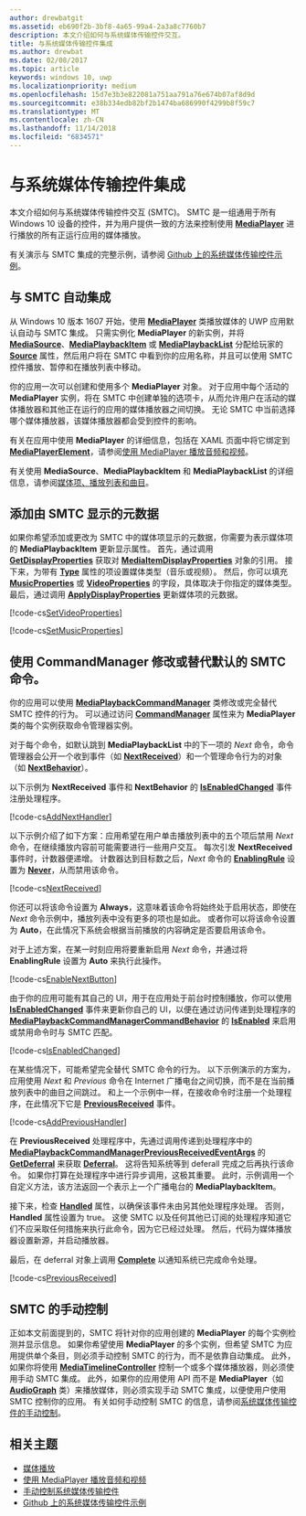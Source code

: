 ```yaml
---
author: drewbatgit
ms.assetid: eb690f2b-3bf8-4a65-99a4-2a3a8c7760b7
description: 本文介绍如何与系统媒体传输控件交互。
title: 与系统媒体传输控件集成
ms.author: drewbat
ms.date: 02/08/2017
ms.topic: article
keywords: windows 10, uwp
ms.localizationpriority: medium
ms.openlocfilehash: 15d7e3b3e822081a751aa791a76e674b07af8d9d
ms.sourcegitcommit: e38b334edb82bf2b1474ba686990f4299b8f59c7
ms.translationtype: MT
ms.contentlocale: zh-CN
ms.lasthandoff: 11/14/2018
ms.locfileid: "6834571"
---
```

# <a name="integrate-with-the-system-media-transport-controls"></a>与系统媒体传输控件集成

本文介绍如何与系统媒体传输控件交互 (SMTC)。 SMTC 是一组通用于所有 Windows 10 设备的控件，并为用户提供一致的方法来控制使用 [**MediaPlayer**](https://msdn.microsoft.com/library/windows/apps/Windows.Media.Playback.MediaPlayer) 进行播放的所有正运行应用的媒体播放。

有关演示与 SMTC 集成的完整示例，请参阅 [Github 上的系统媒体传输控件示例](https://github.com/Microsoft/Windows-universal-samples/tree/dev/Samples/SystemMediaTransportControls)。
                    
## <a name="automatic-integration-with-smtc"></a>与 SMTC 自动集成
从 Windows 10 版本 1607 开始，使用 [**MediaPlayer**](https://msdn.microsoft.com/library/windows/apps/Windows.Media.Playback.MediaPlayer) 类播放媒体的 UWP 应用默认自动与 SMTC 集成。 只需实例化 **MediaPlayer** 的新实例，并将 [**MediaSource**](https://msdn.microsoft.com/library/windows/apps/Windows.Media.Core.MediaSource)、[**MediaPlaybackItem**](https://msdn.microsoft.com/library/windows/apps/Windows.Media.Playback.MediaPlaybackItem) 或 [**MediaPlaybackList**](https://msdn.microsoft.com/library/windows/apps/Windows.Media.Playback.MediaPlaybackList) 分配给玩家的 [**Source**](https://msdn.microsoft.com/library/windows/apps/Windows.Media.Playback.MediaPlayer.Source) 属性，然后用户将在 SMTC 中看到你的应用名称，并且可以使用 SMTC 控件播放、暂停和在播放列表中移动。 

你的应用一次可以创建和使用多个 **MediaPlayer** 对象。 对于应用中每个活动的 **MediaPlayer** 实例，将在 SMTC 中创建单独的选项卡，从而允许用户在活动的媒体播放器和其他正在运行的应用的媒体播放器之间切换。 无论 SMTC 中当前选择哪个媒体播放器，该媒体播放器都会受到控件的影响。

有关在应用中使用 **MediaPlayer** 的详细信息，包括在 XAML 页面中将它绑定到 [**MediaPlayerElement**](https://msdn.microsoft.com/library/windows/apps/Windows.UI.Xaml.Controls.MediaPlayerElement)，请参阅[使用 MediaPlayer 播放音频和视频](play-audio-and-video-with-mediaplayer.md)。 

有关使用 **MediaSource**、**MediaPlaybackItem** 和 **MediaPlaybackList** 的详细信息，请参阅[媒体项、播放列表和曲目](media-playback-with-mediasource.md)。

## <a name="add-metadata-to-be-displayed-by-the-smtc"></a>添加由 SMTC 显示的元数据
如果你希望添加或更改为 SMTC 中的媒体项显示的元数据，你需要为表示媒体项的 **MediaPlaybackItem** 更新显示属性。 首先，通过调用 [**GetDisplayProperties**](https://msdn.microsoft.com/library/windows/apps/Windows.Media.Playback.MediaPlaybackItem.GetDisplayProperties) 获取对 [**MediaItemDisplayProperties**](https://msdn.microsoft.com/library/windows/apps/Windows.Media.Playback.MediaItemDisplayProperties) 对象的引用。 接下来，为带有 [**Type**](https://msdn.microsoft.com/library/windows/apps/Windows.Media.Playback.MediaItemDisplayProperties.Type) 属性的项设置媒体类型（音乐或视频）。 然后，你可以填充 [**MusicProperties**](https://msdn.microsoft.com/library/windows/apps/Windows.Media.Playback.MediaItemDisplayProperties.MusicProperties) 或 [**VideoProperties**](https://msdn.microsoft.com/library/windows/apps/Windows.Media.Playback.MediaItemDisplayProperties.VideoProperties) 的字段，具体取决于你指定的媒体类型。 最后，通过调用 [**ApplyDisplayProperties**](https://msdn.microsoft.com/library/windows/apps/mt489923) 更新媒体项的元数据。

[!code-cs[SetVideoProperties](./code/MediaSource_RS1/cs/MainPage.xaml.cs#SnippetSetVideoProperties)]

[!code-cs[SetMusicProperties](./code/MediaSource_RS1/cs/MainPage.xaml.cs#SnippetSetMusicProperties)]

## <a name="use-commandmanager-to-modify-or-override-the-default-smtc-commands"></a>使用 CommandManager 修改或替代默认的 SMTC 命令。
你的应用可以使用 [**MediaPlaybackCommandManager**](https://msdn.microsoft.com/library/windows/apps/Windows.Media.Playback.MediaPlaybackCommandManager) 类修改或完全替代 SMTC 控件的行为。 可以通过访问 [**CommandManager**](https://msdn.microsoft.com/library/windows/apps/Windows.Media.Playback.MediaPlayer.CommandManager) 属性来为 **MediaPlayer** 类的每个实例获取命令管理器实例。

对于每个命令，如默认跳到 **MediaPlaybackList** 中的下一项的 *Next* 命令，命令管理器会公开一个收到事件（如 [**NextReceived**](https://msdn.microsoft.com/library/windows/apps/Windows.Media.Playback.MediaPlaybackCommandManager.NextReceived)）和一个管理命令行为的对象（如 [**NextBehavior**](https://msdn.microsoft.com/library/windows/apps/Windows.Media.Playback.MediaPlaybackCommandManager.NextBehavior)）。 

以下示例为 **NextReceived** 事件和 **NextBehavior** 的 [**IsEnabledChanged**](https://msdn.microsoft.com/library/windows/apps/Windows.Media.Playback.MediaPlaybackCommandManagerCommandBehavior.IsEnabledChanged) 事件注册处理程序。

[!code-cs[AddNextHandler](./code/SMTC_RS1/cs/MainPage.xaml.cs#SnippetAddNextHandler)]

以下示例介绍了如下方案：应用希望在用户单击播放列表中的五个项后禁用 *Next* 命令，在继续播放内容前可能需要进行一些用户交互。 每次引发 **NextReceived** 事件时，计数器便递增。 计数器达到目标数之后，*Next* 命令的 [**EnablingRule**](https://msdn.microsoft.com/library/windows/apps/Windows.Media.Playback.MediaPlaybackCommandManagerCommandBehavior.EnablingRule) 设置为 [**Never**](https://msdn.microsoft.com/library/windows/apps/Windows.Media.Playback.MediaCommandEnablingRule)，从而禁用该命令。 

[!code-cs[NextReceived](./code/SMTC_RS1/cs/MainPage.xaml.cs#SnippetNextReceived)]

你还可以将该命令设置为 **Always**，这意味着该命令将始终处于启用状态，即使在 *Next* 命令示例中，播放列表中没有更多的项也是如此。 或者你可以将该命令设置为 **Auto**，在此情况下系统会根据当前播放的内容确定是否要启用该命令。

对于上述方案，在某一时刻应用将要重新启用 *Next* 命令，并通过将 **EnablingRule** 设置为 **Auto** 来执行此操作。

[!code-cs[EnableNextButton](./code/SMTC_RS1/cs/MainPage.xaml.cs#SnippetEnableNextButton)]

由于你的应用可能有其自己的 UI，用于在应用处于前台时控制播放，你可以使用 [**IsEnabledChanged**](https://msdn.microsoft.com/library/windows/apps/Windows.Media.Playback.MediaPlaybackCommandManagerCommandBehavior.IsEnabledChanged) 事件来更新你自己的 UI，以便在通过访问传递到处理程序的 [**MediaPlaybackCommandManagerCommandBehavior**](https://msdn.microsoft.com/library/windows/apps/Windows.Media.Playback.MediaPlaybackCommandManagerCommandBehavior) 的 [**IsEnabled**](https://msdn.microsoft.com/library/windows/apps/Windows.Media.Playback.MediaPlaybackCommandManagerCommandBehavior.IsEnabled) 来启用或禁用命令时与 SMTC 匹配。

[!code-cs[IsEnabledChanged](./code/SMTC_RS1/cs/MainPage.xaml.cs#SnippetIsEnabledChanged)]

在某些情况下，可能希望完全替代 SMTC 命令的行为。 以下示例演示的方案为，应用使用 *Next* 和 *Previous* 命令在 Internet 广播电台之间切换，而不是在当前播放列表中的曲目之间跳过。 和上一个示例中一样，在接收命令时注册一个处理程序，在此情况下它是 [**PreviousReceived**](https://msdn.microsoft.com/library/windows/apps/Windows.Media.Playback.MediaPlaybackCommandManager.PreviousReceived) 事件。

[!code-cs[AddPreviousHandler](./code/SMTC_RS1/cs/MainPage.xaml.cs#SnippetAddPreviousHandler)]

在 **PreviousReceived** 处理程序中，先通过调用传递到处理程序中的 [**MediaPlaybackCommandManagerPreviousReceivedEventArgs**](https://msdn.microsoft.com/library/windows/apps/Windows.Media.Playback.MediaPlaybackCommandManagerPreviousReceivedEventArgs) 的 [**GetDeferral**](https://msdn.microsoft.com/library/windows/apps/Windows.Media.Playback.MediaPlaybackCommandManagerPreviousReceivedEventArgs.GetDeferral) 来获取 [**Deferral**](https://msdn.microsoft.com/library/windows/apps/Windows.Foundation.Deferral)。 这将告知系统等到 deferall 完成之后再执行该命令。 如果你打算在处理程序中进行异步调用，这极其重要。 此时，示例调用一个自定义方法，该方法返回一个表示上一个广播电台的 **MediaPlaybackItem**。

接下来，检查 [**Handled**](https://msdn.microsoft.com/library/windows/apps/Windows.Media.Playback.MediaPlaybackCommandManagerPreviousReceivedEventArgs.Handled) 属性，以确保该事件未由另其他处理程序处理。 否则，**Handled** 属性设置为 true。 这使 SMTC 以及任何其他已订阅的处理程序知道它们不应采取任何措施来执行此命令，因为它已经过处理。 然后，代码为媒体播放器设置新源，并启动播放器。

最后，在 deferral 对象上调用 [**Complete**](https://msdn.microsoft.com/library/windows/apps/Windows.Foundation.Deferral.Complete) 以通知系统已完成命令处理。

[!code-cs[PreviousReceived](./code/SMTC_RS1/cs/MainPage.xaml.cs#SnippetPreviousReceived)]
                
## <a name="manual-control-of-the-smtc"></a>SMTC 的手动控制
正如本文前面提到的，SMTC 将针对你的应用创建的 **MediaPlayer** 的每个实例检测并显示信息。 如果你希望使用 **MediaPlayer** 的多个实例，但希望 SMTC 为应用提供单个条目，则必须手动控制 SMTC 的行为，而不是依靠自动集成。 此外，如果你将使用 [**MediaTimelineController**](https://msdn.microsoft.com/library/windows/apps/Windows.Media.MediaTimelineController) 控制一个或多个媒体播放器，则必须使用手动 SMTC 集成。 此外，如果你的应用使用 API 而不是 **MediaPlayer**（如 [**AudioGraph**](https://msdn.microsoft.com/library/windows/apps/Windows.Media.Audio.AudioGraph) 类）来播放媒体，则必须实现手动 SMTC 集成，以便使用户使用 SMTC 控制你的应用。 有关如何手动控制 SMTC 的信息，请参阅[系统媒体传输控件的手动控制](system-media-transport-controls.md)。



## <a name="related-topics"></a>相关主题
* [媒体播放](media-playback.md)
* [使用 MediaPlayer 播放音频和视频](play-audio-and-video-with-mediaplayer.md)
* [手动控制系统媒体传输控件](system-media-transport-controls.md)
* [Github 上的系统媒体传输控件示例](https://github.com/Microsoft/Windows-universal-samples/tree/dev/Samples/SystemMediaTransportControls)
 

 





